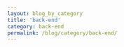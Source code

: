 ```yaml
---
layout: blog_by_category
title: 'back-end'
category: back-end
permalink: /blog/category/back-end/
---
```


